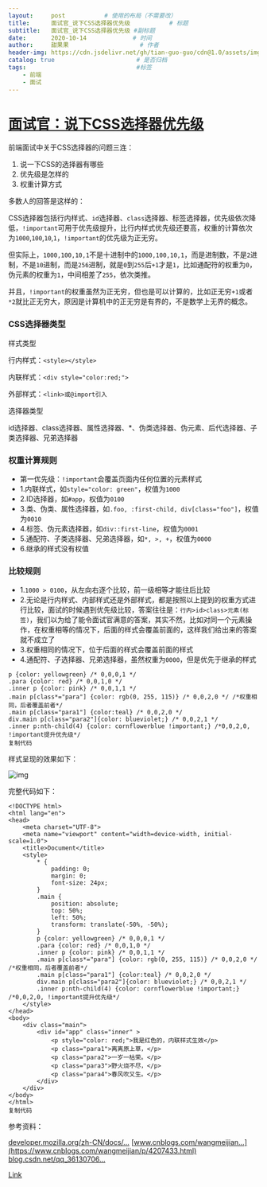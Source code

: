 ```yaml
---
layout:     post           # 使用的布局（不需要改）
title:      面试官_说下CSS选择器优先级           # 标题 
subtitle:   面试官_说下CSS选择器优先级 #副标题
date:       2020-10-14             # 时间
author:     甜果果                    # 作者
header-img: https://cdn.jsdelivr.net/gh/tian-guo-guo/cdn@1.0/assets/img/home-bg-art.jpg    #背景图片
catalog: true                       # 是否归档
tags:                               #标签
    - 前端
    - 面试
---
```


# [面试官：说下CSS选择器优先级](https://juejin.im/post/6844904159305531406)

前端面试中关于CSS选择器的问题三连：

1.  说一下CSS的选择器有哪些
2.  优先级是怎样的
3.  权重计算方式

多数人的回答是这样的：

CSS选择器包括行内样式、`id`选择器、`class`选择器、标签选择器，优先级依次降低，`!important`可用于优先级提升，比行内样式优先级还要高，权重的计算依次为`1000`,`100`,`10`,`1`，`!important`的优先级为正无穷。

但实际上，`1000,100,10,1`不是十进制中的`1000,100,10,1`，而是进制数，不是`2`进制，不是`10`进制，而是`256`进制，就是`0`到`255`后`+1`才是`1`，比如通配符的权重为`0`，伪元素的权重为`1`，中间相差了`255`，依次类推。

并且，`!important`的权重虽然为正无穷，但也是可以计算的，比如正无穷`+1`或者`*2`就比正无穷大，原因是计算机中的正无穷是有界的，不是数学上无界的概念。

### CSS选择器类型

样式类型

行内样式：`<style></style>`

内联样式：`<div style="color:red;">`

外部样式：`<link>或@import引入`

选择器类型

id选择器、class选择器、属性选择器、*、伪类选择器、伪元素、后代选择器、子类选择器、兄弟选择器

### 权重计算规则

-   第一优先级：`!important`会覆盖页面内任何位置的元素样式
-   1.内联样式，如`style="color: green"`，权值为`1000`
-   2.ID选择器，如`#app`，权值为`0100`
-   3.类、伪类、属性选择器，如`.foo, :first-child, div[class="foo"]`，权值为`0010`
-   4.标签、伪元素选择器，如`div::first-line`，权值为`0001`
-   5.通配符、子类选择器、兄弟选择器，如`*, >, +`，权值为`0000`
-   6.继承的样式没有权值

### 比较规则

-   1.`1000 > 0100`，从左向右逐个比较，前一级相等才能往后比较
-   2.无论是行内样式、内部样式还是外部样式，都是按照以上提到的权重方式进行比较，面试的时候遇到优先级比较，答案往往是：`行内>id>class>元素(标签)`，我们以为给了能令面试官满意的答案，其实不然，比如对同一个元素操作，在权重相等的情况下，后面的样式会覆盖前面的，这样我们给出来的答案就不成立了
-   3.权重相同的情况下，位于后面的样式会覆盖前面的样式
-   4.通配符、子选择器、兄弟选择器，虽然权重为`0000`，但是优先于继承的样式

```
p {color: yellowgreen} /* 0,0,0,1 */
.para {color: red} /* 0,0,1,0 */
.inner p {color: pink} /* 0,0,1,1 */
.main p[class*="para"] {color: rgb(0, 255, 115)} /* 0,0,2,0 */ /*权重相同，后者覆盖前者*/
.main p[class="para1"] {color:teal} /* 0,0,2,0 */
div.main p[class="para2"]{color: blueviolet;} /* 0,0,2,1 */
.inner p:nth-child(4) {color: cornflowerblue !important;} /*0,0,2,0, !important提升优先级*/
复制代码
```

样式呈现的效果如下：



![img](https://cdn.jsdelivr.net/gh/tian-guo-guo/cdn@master/assets/picgoimg/20201014224255)



完整代码如下：

```
<!DOCTYPE html>
<html lang="en">
<head>
    <meta charset="UTF-8">
    <meta name="viewport" content="width=device-width, initial-scale=1.0">
    <title>Document</title>
    <style>
        * {
            padding: 0;
            margin: 0;
            font-size: 24px;
        }
        .main {
            position: absolute;
            top: 50%;
            left: 50%;
            transform: translate(-50%, -50%);
        }
        p {color: yellowgreen} /* 0,0,0,1 */
        .para {color: red} /* 0,0,1,0 */
        .inner p {color: pink} /* 0,0,1,1 */
        .main p[class*="para"] {color: rgb(0, 255, 115)} /* 0,0,2,0 */ /*权重相同，后者覆盖前者*/
        .main p[class="para1"] {color:teal} /* 0,0,2,0 */
        div.main p[class="para2"]{color: blueviolet;} /* 0,0,2,1 */
        .inner p:nth-child(4) {color: cornflowerblue !important;} /*0,0,2,0, !important提升优先级*/
    </style>
</head>
<body>
    <div class="main">
        <div id="app" class="inner" >
            <p style="color: red;">我是红色的，内联样式生效</p>
            <p class="para1">离离原上草，</p>
            <p class="para2">一岁一枯荣。</p>
            <p class="para3">野火烧不尽，</p>
            <p class="para4">春风吹又生。</p>
        </div>
    </div>
</body>
</html>
复制代码
```

参考资料：

[developer.mozilla.org/zh-CN/docs/…](https://developer.mozilla.org/zh-CN/docs/Web/CSS/Specificity) [www.cnblogs.com/wangmeijian…](https://www.cnblogs.com/wangmeijian/p/4207433.html) [blog.csdn.net/qq_36130706…](https://blog.csdn.net/qq_36130706/article/details/81415469)


[Link](https://juejin.im/post/6844904159305531406)

